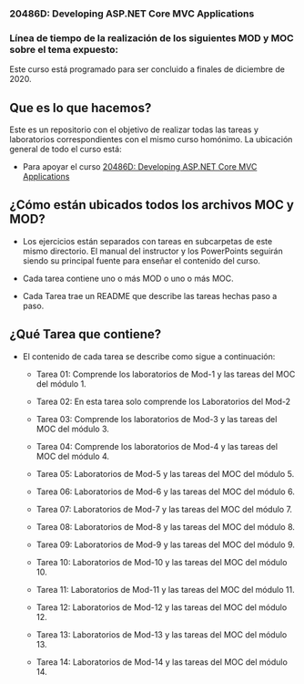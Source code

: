 ### 20486D: Developing ASP.NET Core MVC Applications

### Línea de tiempo de la realización de los siguientes MOD y MOC sobre el tema expuesto:
Este curso está programado para ser concluido a finales de diciembre de 2020. 

## Que es lo que hacemos?

Este es un repositorio con el objetivo de realizar todas las tareas y laboratorios correspondientes con el mismo curso homónimo. La ubicación general de todo el curso está:
- Para apoyar el curso [20486D: Developing ASP.NET Core MVC Applications](https://www.microsoft.com/learning/en-us/course.aspx?ID=20486)


## ¿Cómo están ubicados todos los archivos MOC y MOD?

- Los ejercicios están separados con tareas en subcarpetas de este mismo directorio. El manual del instructor y los PowerPoints seguirán siendo su principal fuente para enseñar el contenido del curso.

- Cada tarea contiene uno o más MOD o uno o más MOC.

- Cada Tarea trae un README que describe las tareas hechas paso a paso.

## ¿Qué Tarea que contiene?

- El contenido de cada tarea se describe como sigue a continuación:

    - Tarea 01: Comprende los laboratorios de Mod-1 y las tareas del MOC del módulo 1.
    - Tarea 02: En esta tarea solo comprende los Laboratorios del Mod-2

    - Tarea 03: Comprende los laboratorios de Mod-3 y las tareas del MOC del módulo 3.
    - Tarea 04: Comprende los laboratorios de Mod-4 y las tareas del MOC del módulo 4.
    - Tarea 05: Laboratorios de Mod-5 y las tareas del MOC del módulo 5.
    - Tarea 06: Laboratorios de Mod-6 y las tareas del MOC del módulo 6.
    - Tarea 07: Laboratorios de Mod-7 y las tareas del MOC del módulo 7.
    - Tarea 08: Laboratorios de Mod-8 y las tareas del MOC del módulo 8.
    - Tarea 09: Laboratorios de Mod-9 y las tareas del MOC del módulo 9.
    - Tarea 10: Laboratorios de Mod-10 y las tareas del MOC del módulo 10.
    - Tarea 11: Laboratorios de Mod-11 y las tareas del MOC del módulo 11.
    - Tarea 12: Laboratorios de Mod-12 y las tareas del MOC del módulo 12.
    - Tarea 13: Laboratorios de Mod-13 y las tareas del MOC del módulo 13.
    - Tarea 14: Laboratorios de Mod-14 y las tareas del MOC del módulo 14.